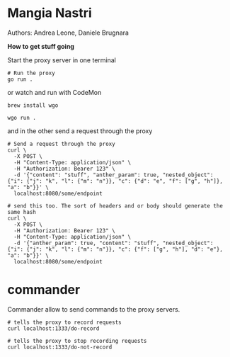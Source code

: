 
# Mangia Nastri

Authors: Andrea Leone, Daniele Brugnara

**How to get stuff going**

Start the proxy server in one terminal

```shell
# Run the proxy
go run .
```

or watch and run with CodeMon
```shell
brew install wgo

wgo run .
```

and in the other send a request through the proxy

```shell
# Send a request through the proxy
curl \
  -X POST \
  -H "Content-Type: application/json" \
  -H "Authorization: Bearer 123" \
  -d '{"content": "stuff", "anther_param": true, "nested_object": {"i": {"j": "k", "l": {"m": "n"}}, "c": {"d": "e", "f": ["g", "h"]}, "a": "b"}}' \
  localhost:8080/some/endpoint

# send this too. The sort of headers and or body should generate the same hash
curl \
  -X POST \
  -H "Authorization: Bearer 123" \
  -H "Content-Type: application/json" \
  -d '{"anther_param": true, "content": "stuff", "nested_object": {"i": {"j": "k", "l": {"m": "n"}}, "c": {"f": ["g", "h"], "d": "e"}, "a": "b"}}' \
  localhost:8080/some/endpoint
```

# commander

Commander allow to send commands to the proxy servers.

```shell
# tells the proxy to record requests
curl localhost:1333/do-record

# tells the proxy to stop recording requests
curl localhost:1333/do-not-record
```
